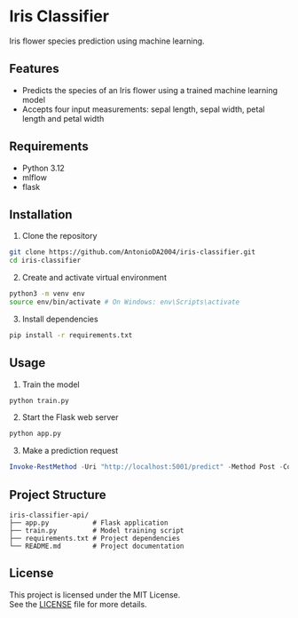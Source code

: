 # Iris Classifier

Iris flower species prediction using machine learning.

## Features

- Predicts the species of an Iris flower using a trained machine learning model
- Accepts four input measurements: sepal length, sepal width, petal length and petal width

## Requirements

- Python 3.12
- mlflow
- flask

## Installation

1. Clone the repository
```bash
git clone https://github.com/AntonioDA2004/iris-classifier.git
cd iris-classifier
```

2. Create and activate virtual environment
```bash
python3 -m venv env
source env/bin/activate # On Windows: env\Scripts\activate
```

3. Install dependencies
```bash
pip install -r requirements.txt
```

## Usage

1. Train the model
```bash
python train.py
```

2. Start the Flask web server
```bash
python app.py
```

3. Make a prediction request
```powershell
Invoke-RestMethod -Uri "http://localhost:5001/predict" -Method Post -ContentType "application/json" -Body '{"features":[5.1,3.5,1.4,0.2]}'
```

## Project Structure
```
iris-classifier-api/
├── app.py           # Flask application
├── train.py         # Model training script
├── requirements.txt # Project dependencies
└── README.md        # Project documentation
```

## License

This project is licensed under the MIT License. \
See the [LICENSE](LICENSE) file for more details.